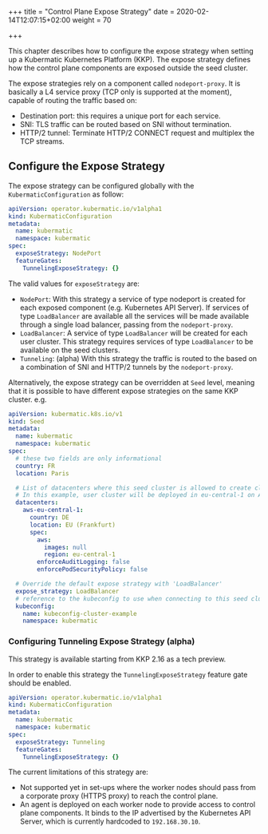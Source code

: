 +++
title = "Control Plane Expose Strategy"
date = 2020-02-14T12:07:15+02:00
weight = 70

+++

This chapter describes how to configure the expose strategy when setting up a Kubermatic Kubernetes Platform (KKP).
The expose strategy defines how the control plane components are exposed
outside the seed cluster.

The expose strategies rely on a component called `nodeport-proxy`. It is
basically a L4 service proxy (TCP only is supported at the moment), capable of
routing the traffic based on:

* Destination port: this requires a unique port for each service.
* SNI: TLS traffic can be routed based on SNI without termination.
* HTTP/2 tunnel: Terminate HTTP/2 CONNECT request and multiplex the TCP
  streams.
  

## Configure the Expose Strategy

The expose strategy can be configured globally with the `KubermaticConfiguration` as follow:

```yaml
apiVersion: operator.kubermatic.io/v1alpha1
kind: KubermaticConfiguration
metadata:
  name: kubermatic
  namespace: kubermatic
spec:
  exposeStrategy: NodePort
  featureGates:
    TunnelingExposeStrategy: {}
``` 

The valid values for `exposeStrategy` are:

* `NodePort`: With this strategy a service of type nodeport is created for each
  exposed component (e.g. Kubernetes API Server). If services of type
  `LoadBalancer` are available all the services will be made available through
  a single load balancer, passing from the `nodeport-proxy`. 
* `LoadBalancer`: A service of type `LoadBalancer` will be created for each user cluster.
  This strategy requires services of type `LoadBalancer` to be available on the seed
  clusters.
* `Tunneling`: (alpha) With this strategy the traffic is routed to the based on
  a combination of SNI and HTTP/2 tunnels by the `nodeport-proxy`.

Alternatively, the expose strategy can be overridden at `Seed` level, meaning
that it is possible to have different expose strategies on the same KKP
cluster. e.g.

```yaml
apiVersion: kubermatic.k8s.io/v1
kind: Seed
metadata:
  name: kubermatic
  namespace: kubermatic
spec:
  # these two fields are only informational
  country: FR
  location: Paris

  # List of datacenters where this seed cluster is allowed to create clusters in
  # In this example, user cluster will be deployed in eu-central-1 on AWS.
  datacenters:
    aws-eu-central-1:
      country: DE
      location: EU (Frankfurt)
      spec:
        aws:
          images: null
          region: eu-central-1
        enforceAuditLogging: false
        enforcePodSecurityPolicy: false

  # Override the default expose strategy with 'LoadBalancer'
  expose_strategy: LoadBalancer
  # reference to the kubeconfig to use when connecting to this seed cluster
  kubeconfig:
    name: kubeconfig-cluster-example
    namespace: kubermatic
```

### Configuring Tunneling Expose Strategy (alpha)

This strategy is available starting from KKP 2.16 as a tech preview.

In order to enable this strategy the `TunnelingExposeStrategy` feature gate
should be enabled.

```yaml
apiVersion: operator.kubermatic.io/v1alpha1
kind: KubermaticConfiguration
metadata:
  name: kubermatic
  namespace: kubermatic
spec:
  exposeStrategy: Tunneling
  featureGates:
    TunnelingExposeStrategy: {}
```

The current limitations of this strategy are:

* Not supported yet in set-ups where the worker nodes should pass from a
  corporate proxy (HTTPS proxy) to reach the control plane.
* An agent is deployed on each worker node to provide access to control plane
  components. It binds to the IP advertised by the Kubernetes API Server, which
  is currently hardcoded to `192.168.30.10`.

